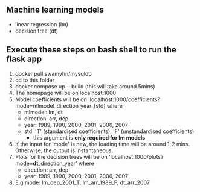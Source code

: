 ## Machine learning models
- linear regression (lm)
- decision tree (dt)

## Execute these steps on bash shell to run the flask app
1. docker pull swamyhn/mysqldb
2. cd to this folder
3. docker compose up --build (this will take around 5mins)
4. The homepage will be on localhost:1000
5. Model coefficients will be on 'localhost:1000/coefficients?mode=mlmodel_direction_year_[std] where
    - mlmodel: lm, dt
    - direction: arr, dep
    - year: 1989, 1990, 2000, 2001, 2006, 2007
    - std: 'T' (standardised coefficients), 'F' (unstandardised coefficients)
        - this argument is **only required for lm models** 
6. If the input for 'mode' is new, the loading time will be around 1-2 mins. Otherwise, the output is instantaneous.
7. Plots for the decision trees will be on 'localhost:1000/plots?mode=**dt**_direction_year' where
    - direction: arr, dep
    - year: 1989, 1990, 2000, 2001, 2006, 2007
8. E.g mode: lm_dep_2001_T, lm_arr_1989_F, dt_arr_2007
